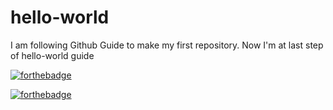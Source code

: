 # hello-world
I am following Github Guide to make my first repository.
Now I'm at last step of hello-world guide

[![forthebadge](https://forthebadge.com/images/badges/winter-is-coming.svg)](https://forthebadge.com)


[![forthebadge](https://img.shields.io/badge/sushant-patil-orange.svg)](https://forthebadge.com)
